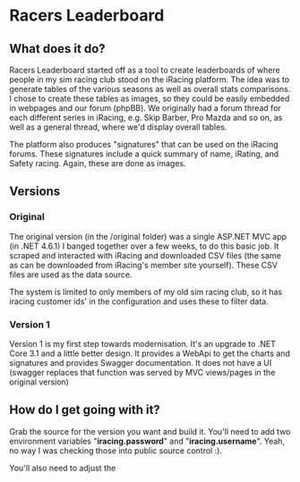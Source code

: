 # Racers Leaderboard

## What does it do?

Racers Leaderboard started off as a tool to create leaderboards of where people in my sim racing club stood on the iRacing platform.  The idea was to generate tables of the various seasons as well as overall stats comparisons.  I chose to create these tables as images, so they could be easily embedded in webpages and our forum (phpBB).  We originally had a forum thread for each different series in iRacing, e.g. Skip Barber, Pro Mazda and so on, as well as a general thread, where we'd display overall tables.  

The platform also produces "signatures" that can be used on the iRacing forums.  These signatures include a quick summary of name, iRating, and Safety racing. Again, these are done as images.

## Versions

### Original

The original version (in the /original folder) was a single ASP.NET MVC app (in .NET 4.6.1) I banged together over a few weeks, to do this basic job.  It scraped and interacted with iRacing and downloaded CSV files (the same as can be downloaded from iRacing's member site yourself).  These CSV files are used as the data source.

The system is limited to only members of my old sim racing club, so it has iracing customer ids' in the configuration and uses these to filter data.  

### Version 1

Version 1 is my first step towards modernisation. It's an upgrade to .NET Core 3.1 and a little better design.  It provides a WebApi to get the charts and signatures and provides Swagger documentation.  It does not have a UI (swagger replaces that function was served by MVC views/pages in the original version)

## How do I get going with it?

Grab the source for the version you want and build it.  You'll need to add two environment variables "**iracing.password**" and "**iracing.username**".  Yeah, no way I was checking those into public source control :).  

You'll also need to adjust the 

